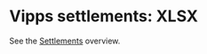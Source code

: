 <!-- START_METADATA
---
title: XSLX
sidebar_position: 30
---
END_METADATA -->

# Vipps settlements: XLSX

See the [Settlements](..) overview.
